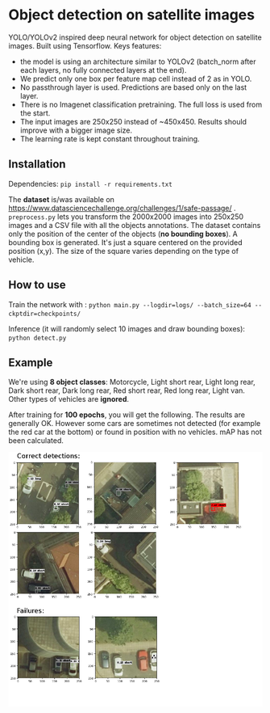 # Object detection on satellite images

YOLO/YOLOv2 inspired deep neural network for object detection on satellite images. Built using Tensorflow. Keys features:
- the model is using an architecture similar to YOLOv2 (batch_norm after each layers, no fully connected layers at the end).
- We predict only one box per feature map cell instead of 2 as in YOLO.
- No passthrough layer is used. Predictions are based only on the last layer.
- There is no Imagenet classification pretraining. The full loss is used from the start.
- The input images are 250x250 instead of ~450x450. Results should improve with a bigger image size.
- The learning rate is kept constant throughout training.

## Installation

Dependencies: `pip install -r requirements.txt`

The **dataset** is/was available on https://www.datasciencechallenge.org/challenges/1/safe-passage/ . `preprocess.py` lets you transform the 2000x2000 images into 250x250 images and a CSV file with all the objects annotations. The dataset contains only the position of the center of the objects (**no bounding boxes**). A bounding box is generated. It's just a square centered on the provided position (x,y). The size of the square varies depending on the type of vehicle.

## How to use

Train the network with :
`python main.py --logdir=logs/ --batch_size=64 --ckptdir=checkpoints/`

Inference (it will randomly select 10 images and draw bounding boxes):
`python detect.py`

## Example

We're using **8 object classes**: Motorcycle, Light short rear, Light long rear, Dark short rear, Dark long rear, Red short rear, Red long rear, Light van. Other types of vehicles are **ignored**.

After training for **100 epochs**, you will get the following. The results are generally OK. However some cars are sometimes not detected (for example the red car at the bottom) or found in position with no vehicles. mAP has not been calculated.

![example](media/example.png)
